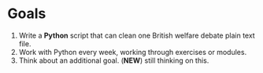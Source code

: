 # Goals
1. Write a **Python** script that can clean one British welfare debate plain text file.
2. Work with Python every week, working through exercises or modules.
3. Think about an additional goal. (**NEW**) still thinking on this.

